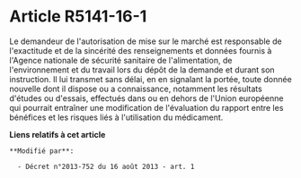 # Article R5141-16-1

Le demandeur de l'autorisation de mise sur le marché est responsable de l'exactitude et de la sincérité des renseignements et
données fournis à l'Agence nationale de sécurité sanitaire de l'alimentation, de l'environnement et du travail lors du dépôt
de la demande et durant son instruction. Il lui transmet sans délai, en en signalant la portée, toute donnée nouvelle dont il
dispose ou a connaissance, notamment les résultats d'études ou d'essais, effectués dans ou en dehors de  l'Union européenne
qui pourrait entraîner une modification de l'évaluation du rapport entre les bénéfices et les risques liés à l'utilisation du
médicament.

**Liens relatifs à cet article**

	**Modifié par**:

	  - Décret n°2013-752 du 16 août 2013 - art. 1
